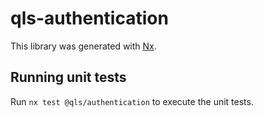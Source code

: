# qls-authentication

This library was generated with [Nx](https://nx.dev).

## Running unit tests

Run `nx test @qls/authentication` to execute the unit tests.
